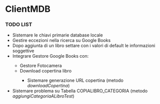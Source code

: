ClientMDB
=========

<h3>TODO LIST</h3>
<ul>
<li>Sistemare le chiavi primarie database locale</li>
<li>Gestire eccezioni nella ricerca su Google Books</li>
<li>Dopo aggiunta di un libro settare con i valori di default le informazioni soggettive</li>
<li>Integrare Gestore Google Books con: </li>
    <ul>
        <li>Gestore Fotocamera</li>
        <li>Download copertina libro</li>
            <ul>
            <li>Sistemare generazione URL copertina (metodo <i>downloadCopertina</i>)</il>
            </ul>
    </ul>
<li>Sistemare problema su Tabella COPIALIBRO_CATEGORIA (metodo <i>aggiungiCategoriaALibroTest</i>)</li>
</ul>

